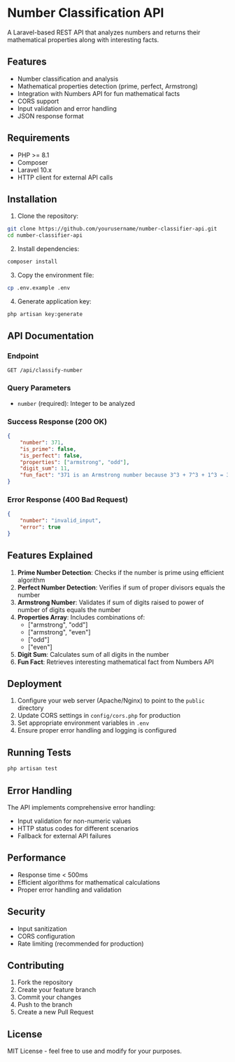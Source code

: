 # Number Classification API

A Laravel-based REST API that analyzes numbers and returns their mathematical properties along with interesting facts.

## Features

- Number classification and analysis
- Mathematical properties detection (prime, perfect, Armstrong)
- Integration with Numbers API for fun mathematical facts
- CORS support
- Input validation and error handling
- JSON response format

## Requirements

- PHP >= 8.1
- Composer
- Laravel 10.x
- HTTP client for external API calls

## Installation

1. Clone the repository:
```bash
git clone https://github.com/yourusername/number-classifier-api.git
cd number-classifier-api
```

2. Install dependencies:
```bash
composer install
```

3. Copy the environment file:
```bash
cp .env.example .env
```

4. Generate application key:
```bash
php artisan key:generate
```

## API Documentation

### Endpoint

```
GET /api/classify-number
```

### Query Parameters

- `number` (required): Integer to be analyzed

### Success Response (200 OK)

```json
{
    "number": 371,
    "is_prime": false,
    "is_perfect": false,
    "properties": ["armstrong", "odd"],
    "digit_sum": 11,
    "fun_fact": "371 is an Armstrong number because 3^3 + 7^3 + 1^3 = 371"
}
```

### Error Response (400 Bad Request)

```json
{
    "number": "invalid_input",
    "error": true
}
```

## Features Explained

1. **Prime Number Detection**: Checks if the number is prime using efficient algorithm
2. **Perfect Number Detection**: Verifies if sum of proper divisors equals the number
3. **Armstrong Number**: Validates if sum of digits raised to power of number of digits equals the number
4. **Properties Array**: Includes combinations of:
   - ["armstrong", "odd"]
   - ["armstrong", "even"]
   - ["odd"]
   - ["even"]
5. **Digit Sum**: Calculates sum of all digits in the number
6. **Fun Fact**: Retrieves interesting mathematical fact from Numbers API

## Deployment

1. Configure your web server (Apache/Nginx) to point to the `public` directory
2. Update CORS settings in `config/cors.php` for production
3. Set appropriate environment variables in `.env`
4. Ensure proper error handling and logging is configured

## Running Tests

```bash
php artisan test
```

## Error Handling

The API implements comprehensive error handling:
- Input validation for non-numeric values
- HTTP status codes for different scenarios
- Fallback for external API failures

## Performance

- Response time < 500ms
- Efficient algorithms for mathematical calculations
- Proper error handling and validation

## Security

- Input sanitization
- CORS configuration
- Rate limiting (recommended for production)

## Contributing

1. Fork the repository
2. Create your feature branch
3. Commit your changes
4. Push to the branch
5. Create a new Pull Request

## License

MIT License - feel free to use and modify for your purposes.

